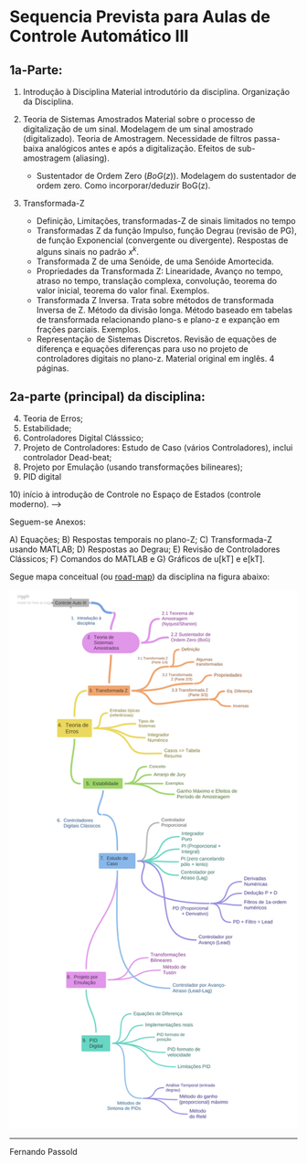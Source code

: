 <!--title: Sequencia aulas Controle 3 -->

# Sequencia Prevista para Aulas de Controle Automático III

## 1a-Parte:

1) Introdução à Disciplina
   Material introdutório da disciplina. Organização da Disciplina.

2) Teoria de Sistemas Amostrados
   Material sobre o processo de digitalização de um sinal. Modelagem de um sinal amostrado (digitalizado). Teoria de Amostragem. Necessidade de filtros passa-baixa analógicos antes e após a digitalização. Efeitos de sub-amostragem (aliasing).

   * Sustentador de Ordem Zero ($BoG(z)$).
    Modelagem do sustentador de ordem zero. Como incorporar/deduzir BoG(z).

3) Transformada-Z
   * Definição, Limitações, transformadas-Z de sinais limitados no tempo
   * Transformadas Z da função Impulso, função Degrau (revisão de PG), de função Exponencial (convergente ou divergente). Respostas de alguns sinais no padrão $x^k$. 
   * Transformada Z de uma Senóide, de uma Senóide Amortecida.
   * Propriedades da Transformada Z:
    Linearidade, Avanço no tempo, atraso no tempo, translação complexa, convolução, teorema do valor inicial, teorema do valor final. Exemplos.
   * Transformada Z Inversa. 
    Trata sobre métodos de transformada Inversa de Z. Método da divisão longa. Método baseado em tabelas de transformada relacionando plano-s e plano-z e expanção em frações parciais. Exemplos. 
   * Representação de Sistemas Discretos. 
    Revisão de equações de diferença e equações diferenças para uso no projeto de controladores digitais no plano-z. Material original em inglês. 4 páginas.

## 2a-parte (principal) da disciplina:

4) Teoria de Erros; 
5) Estabilidade; 
6) Controladores Digital Clásssico; 
7) Projeto de Controladores:
   Estudo de Caso (vários Controladores), inclui controlador Dead-beat; 
8) Projeto por Emulação (usando transformações bilineares); 
9) PID digital 
<!-->
10) início à introdução de Controle no Espaço de Estados (controle moderno). 
--> 


Seguem-se Anexos:

A) Equações; 
B) Respostas temporais no plano-Z; 
C) Transformada-Z usando MATLAB; 
D) Respostas ao Degrau; 
E) Revisão de Controladores Clássicos; 
F) Comandos do MATLAB e 
G) Gráficos de u[kT] e e[kT]. 


Segue mapa conceitual (ou [road-map](https://coggle.it/diagram/Xzwl0kXhP-bQmkwY/t/controle-auto-iii/4763950617b0544fe9ffc2893233c27706b390da761f0e99f21486cc7c3c40c1?authuser=1)) da disciplina na figura abaixo:

![mapa](Controle_Auto_III-sequencia.png)

---

Fernando Passold

